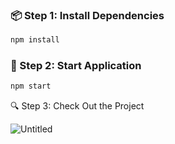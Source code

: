 
### **📦 Step 1: Install Dependencies**

```bash
npm install
```

### **🚀 Step 2: Start Application**

```bash
npm start
```
🔍 Step 3: Check Out the Project

![Untitled](https://github.com/user-attachments/assets/7033ebe6-499d-443c-9131-237d29a2bf6c)

